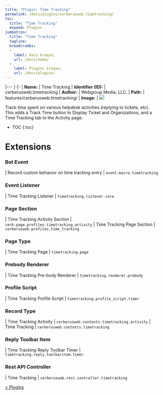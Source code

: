 ```yaml
---
title: "Plugin: Time Tracking"
permalink: /docs/plugins/cerberusweb.timetracking/
toc:
  title: "Time Tracking"
  expand: Plugins
jumbotron:
  title: "Time Tracking"
  tagline: 
  breadcrumbs:
  -
    label: Docs &raquo;
    url: /docs/home/
  -
    label: Plugins &raquo;
    url: /docs/plugins/
---
```


|---
|-|-
| **Name:** | Time Tracking
| **Identifier (ID):** | cerberusweb.timetracking
| **Author:** | Webgroup Media, LLC.
| **Path:** | features/cerberusweb.timetracking/
| **Image:** | <img src="/assets/images/plugins/cerberusweb.timetracking.png" class="screenshot">

Track time spent on various helpdesk activities (replying to tickets, etc).  This adds a Track Time button to Display Ticket and Organizations, and a Time Tracking tab to the Activity page.

* TOC
{:toc}

# Extensions

### Bot Event

| Record custom behavior on time tracking entry | `event.macro.timetracking`


### Event Listener

| Time Tracking Listener | `timetracking.listener.core`


### Page Section

| Time Tracking Activity Section | `cerb.page.profiles.timetracking_activity`
| Time Tracking Page Section | `cerberusweb.profiles.time_tracking`


### Page Type

| Time Tracking Page | `timetracking.page`


### Prebody Renderer

| Time Tracking Pre-body Renderer | `timetracking.renderer.prebody`


### Profile Script

| Time Tracking Profile Script | `timetracking.profile_script.timer`


### Record Type

| Time Tracking Activity | `cerberusweb.contexts.timetracking.activity`
| Time Tracking | `cerberusweb.contexts.timetracking`


### Reply Toolbar Item

| Time Tracking Reply Toolbar Timer | `timetracking.reply.toolbaritem.timer`


### Rest API Controller

| Time Tracking | `cerberusweb.rest.controller.timetracking`


<div class="section-nav">
	<div class="left">
		<a href="/docs/plugins/#plugins" class="prev">&lt; Plugins</a>
	</div>
	<div class="right align-right">
	</div>
</div>
<div class="clear"></div>